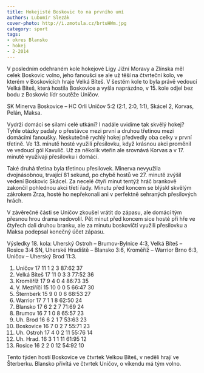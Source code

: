 ```yaml
---
title: Hokejisté Boskovic to na prvního umí
authors: Lubomír Slezák
cover-photo: http://i.zmotula.cz/brtuHWm.jpg
category: sport
tags:
- okres Blansko
- hokej
- 2-2014
---
```


V posledním odehraném kole hokejové Ligy Jižní Moravy a Zlínska měl celek Boskovic volno, jeho fanoušci se ale už těší na čtvrteční kolo, ve kterém v Boskovicích hraje Velká Bíteš.
V šestém kole to byla právě vedoucí Velká Bíteš, která hostila Boskovice a vyšla naprázdno, v 15. kole odjel bez bodu z Boskovic lídr soutěže Uničov.

SK Minerva Boskovice – HC Orli Uničov 5:2 (2:1, 2:0, 1:1), Skácel 2, Korvas, Pelán, Maksa.

Vydrží domácí se silami celé utkání? I nadále uvidíme tak skvělý hokej? Tyhle otázky padaly o přestávce mezi první a druhou třetinou mezi domácími fanoušky. Neskutečně rychlý hokej předvedly oba celky v první třetině. Ve 13. minutě hosté využili přesilovku, když krásnou akci proměnil ve vedoucí gól Kavulič. Už za několik vteřin ale srovnává Korvas a v 17. minutě využívají přesilovku i domácí.

Také druhá třetina byla třetinou přesilovek. Minerva nevyužila dvojnásobnou, trvající 81 sekund, po chybě hostů ve 27. minutě zvýšil vedení Boskovic Skácel. Za necelé čtyři minut tentýž hráč brankově zakončil pohlednou akci třetí řady. Minutu před koncem se blýskl skvělým zákrokem Zrza, hosté ho nepřekonali ani v perfektně sehraných přesilových hrách.

V závěrečné části se Uničov zkoušel vrátit do zápasu, ale domácí tým přesnou hrou drama nedovolil. Pět minut před koncem sice hosté při hře ve čtyřech dali druhou branku, ale za minutu boskovičtí využili přesilovku a Maksa podepsal konečný účet zápasu.

Výsledky 18. kola: Uherský Ostroh – Brumov-Bylnice 4:3, Velká Bíteš – Rosice 3:4 SN, Uherské Hradiště – Blansko 3:6, Kroměříž – Warrior Brno 6:3, Uničov – Uherský Brod 11:3.

1. Uničov 	17 11 1 2 3 	87:62 	37
2. Velká Bíteš 	17 11 0 3 3 	77:52 	36
3. Kroměříž 	17 9 4 0 4 	86:73 	35
4. V. Meziříčí 	15 10 0 0 5 	66:47 	30
5. Šternberk 	15 9 0 0 6 	68:53 	27
6. Warrior 	17 7 1 1 8 	62:50 	24
7. Blansko 	17 6 2 2 7 	71:69 	24
8. Brumov 	16 7 1 0 8 	65:57 	23
9. Uh. Brod 	16 6 2 1 7 	53:63 	23
10. Boskovice 	16 7 0 2 7 	55:71 	23
11. Uh. Ostroh 	17 4 0 2 11 	55:76 	14
12. Uh. Hrad. 	16 3 1 1 11 	61:95 	12
13. Rosice 	16 2 2 0 12 	54:92 	10

Tento týden hostí Boskovice ve čtvrtek Velkou Bíteš, v neděli hrají ve Šterberku. Blansko přivítá ve čtvrtek Uničov, o víkendu má tým volno.
